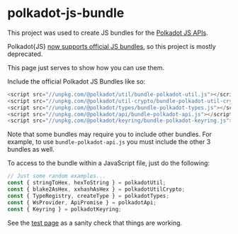 # polkadot-js-bundle

This project was used to create JS bundles for the [Polkadot JS APIs](https://github.com/polkadot-js/).

Polkadot{JS} [now supports official JS bundles](https://polkadot.js.org/docs/usage/FAQ/#i-would-like-to-use-browser-bundles-bypassing-the-compile-step), so this project is mostly deprecated.

This page just serves to show how you can use them.

Include the official Polkadot JS Bundles like so:

```js
<script src="//unpkg.com/@polkadot/util/bundle-polkadot-util.js"></script>
<script src="//unpkg.com/@polkadot/util-crypto/bundle-polkadot-util-crypto.js"></script>
<script src="//unpkg.com/@polkadot/types/bundle-polkadot-types.js"></script>
<script src="//unpkg.com/@polkadot/api/bundle-polkadot-api.js"></script>
<script src="//unpkg.com/@polkadot/keyring/bundle-polkadot-keyring.js"></script>
```

Note that some bundles may require you to include other bundles. For example, to use `bundle-polkadot-api.js` you must include the other 3 bundles as well.

To access to the bundle within a JavaScript file, just do the following:

```js
// Just some random examples...
const { stringToHex, hexToString } = polkadotUtil;
const { blake2AsHex, xxhashAsHex } = polkadotUtilCrypto;
const { TypeRegistry, createType } = polkadotTypes;
const { WsProvider, ApiPromise } = polkadotApi;
const { Keyring } = polkadotKeyring;
```

See the [test page](https://shawntabrizi.github.io/polkadot-js-bundle) as a sanity check that things are working.
